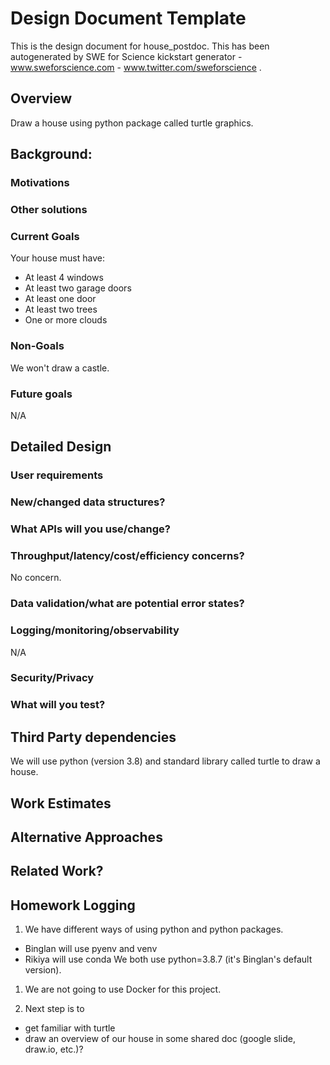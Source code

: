 # Design Document Template

This is the design document for house_postdoc. This has been autogenerated by SWE for Science kickstart generator - www.sweforscience.com - www.twitter.com/sweforscience .

## Overview

Draw a house using python package called turtle graphics.

## Background: 
### Motivations
### Other solutions
### Current Goals

Your house must have:

- At least 4 windows
- At least two garage doors
- At least one door
- At least two trees
- One or more clouds

### Non-Goals

We won't draw a castle.
### Future goals

N/A
## Detailed Design
### User requirements
### New/changed data structures?
### What APIs will you use/change?
### Throughput/latency/cost/efficiency concerns?

No concern.

### Data validation/what are potential error states?
### Logging/monitoring/observability

N/A

### Security/Privacy
### What will you test?

## Third Party dependencies

We will use python (version 3.8) and standard library called turtle to draw a house.
## Work Estimates

## Alternative Approaches

## Related Work?

## Homework Logging

1. We have different ways of using python and python packages. 
- Binglan will use pyenv and venv
- Rikiya will use conda
We both use python=3.8.7 (it's Binglan's default version).

1. We are not going to use Docker for this project.

1. Next step is to
- get familiar with turtle
- draw an overview of our house in some shared doc (google slide, draw.io, etc.)?